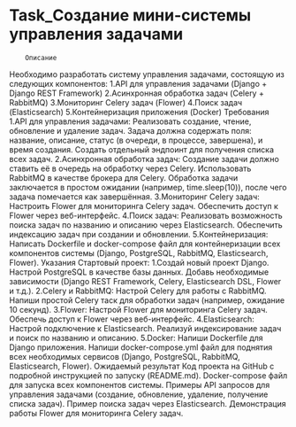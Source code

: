 # Task_Создание мини-системы управления задачами

        Описание
Необходимо разработать систему управления задачами, состоящую из следующих компонентов:
1.API для управления задачами (Django + Django REST Framework)
2.Асинхронная обработка задач (Celery + RabbitMQ)
3.Mониторинг Celery задач (Flower)
4.Поиск задач (Elasticsearch)
5.Контейнеризация приложения (Docker)
        Требования
1.API для управления задачами:
Реализовать создание, чтение, обновление и удаление задач.
Задача должна содержать поля: название, описание, статус (в очереди, в процессе, завершена), и время создания.
Создать отдельный эндпоинт для получения списка всех задач.
2.Асинхронная обработка задач:
Создание задачи должно ставить её в очередь на обработку через Celery.
Использовать RabbitMQ в качестве брокера для Celery.
Обработка задачи заключается в простом ожидании (например, time.sleep(10)), после чего задача помечается как завершённая.
3.Мониторинг Celery задач:
Настроить Flower для мониторинга Celery задач.
Обеспечить доступ к Flower через веб-интерфейс.
4.Поиск задач:
Реализовать возможность поиска задач по названию и описанию через Elasticsearch.
Обеспечить индексацию задач при создании и обновлении.
5.Контейнеризация:
Нaписать Dockerfile и docker-compose файл для контейнеризации всех компонентов системы (Django, PostgreSQL, RabbitMQ, Elasticsearch, Flower).
          Указания
Стартовый проект:
1.Создай новый проект Django.
Настрой PostgreSQL в качестве базы данных.
Добавь необходимые зависимости (Django REST Framework, Celery, Elasticsearch DSL, Flower и т.д.).
2.Celery и RabbitMQ:
Настрой Celery для работы с RabbitMQ.
Напиши простой Celery таск для обработки задач (например, ожидание 10 секунд).
3.Flower:
Настрой Flower для мониторинга Celery задач.
Обеспечь доступ к Flower через веб-интерфейс.
4.Elasticsearch:
Настрой подключение к Elasticsearch.
Реализуй индексирование задач и поиск по названию и описанию.
5.Docker:
Напиши Dockerfile для Django приложения.
Напиши docker-compose.yml файл для поднятия всех необходимых сервисов (Django, PostgreSQL, RabbitMQ, Elasticsearch, Flower).
      Ожидаемый результат
Код проекта на GitHub с подробной инструкцией по запуску (README.md).
Docker-compose файл для запуска всех компонентов системы.
Примеры API запросов для управления задачами (создание, обновление, удаление, получение списка задач).
Пример поиска задач через Elasticsearch.
Демонстрация работы Flower для мониторинга Celery задач.
